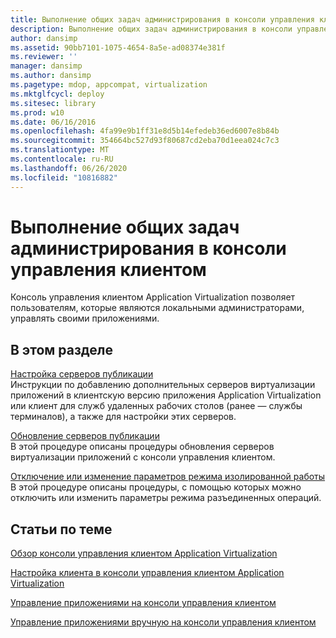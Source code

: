 ```yaml
---
title: Выполнение общих задач администрирования в консоли управления клиентом
description: Выполнение общих задач администрирования в консоли управления клиентом
author: dansimp
ms.assetid: 90bb7101-1075-4654-8a5e-ad08374e381f
ms.reviewer: ''
manager: dansimp
ms.author: dansimp
ms.pagetype: mdop, appcompat, virtualization
ms.mktglfcycl: deploy
ms.sitesec: library
ms.prod: w10
ms.date: 06/16/2016
ms.openlocfilehash: 4fa99e9b1ff31e8d5b14efedeb36ed6007e8b84b
ms.sourcegitcommit: 354664bc527d93f80687cd2eba70d1eea024c7c3
ms.translationtype: MT
ms.contentlocale: ru-RU
ms.lasthandoff: 06/26/2020
ms.locfileid: "10816882"
---
```

# Выполнение общих задач администрирования в консоли управления клиентом


Консоль управления клиентом Application Virtualization позволяет пользователям, которые являются локальными администраторами, управлять своими приложениями.

## В этом разделе


<a href="" id="how-to-set-up-publishing-servers"></a>[Настройка серверов публикации](how-to-set-up-publishing-servers.md)  
Инструкции по добавлению дополнительных серверов виртуализации приложений в клиентскую версию приложения Application Virtualization или клиент для служб удаленных рабочих столов (ранее — службы терминалов), а также для настройки этих серверов.

<a href="" id="how-to-refresh-the-publishing-servers"></a>[Обновление серверов публикации](how-to-refresh-the-publishing-servers.md)  
В этой процедуре описаны процедуры обновления серверов виртуализации приложений с консоли управления клиентом.

<a href="" id="how-to-disable-or-modify-disconnected-operation-mode-settings"></a>[Отключение или изменение параметров режима изолированной работы](how-to-disable-or-modify-disconnected-operation-mode-settings.md)  
В этой процедуре описаны процедуры, с помощью которых можно отключить или изменить параметры режима разъединенных операций.

## Статьи по теме


[Обзор консоли управления клиентом Application Virtualization](application-virtualization-client-management-console-overview.md)

[Настройка клиента в консоли управления клиентом Application Virtualization](how-to-configure-the-client-in-the-application-virtualization-client-management-console.md)

[Управление приложениями на консоли управления клиентом](how-to-manage-applications-in-the-client-management-console.md)

[Управление приложениями вручную на консоли управления клиентом](how-to-manually-manage-applications-in-the-client-management-console.md)

 

 





